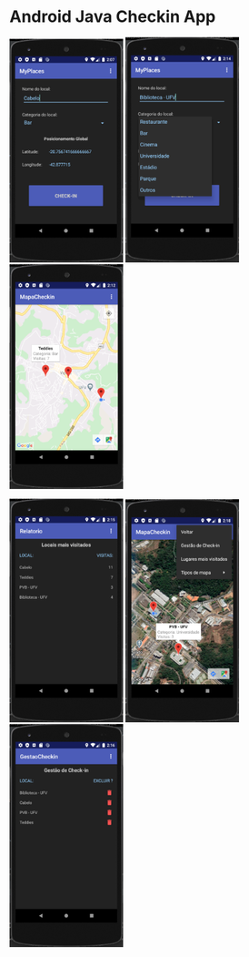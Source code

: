# Android Java Checkin App
<p float="left">
  <img src="/readmeFiles/1.png" width="200" />
  <img src="/readmeFiles/3.png" width="200" /> 
  <img src="/readmeFiles/4.png" width="200" /> 
</p>
<p float="left">
  <img src="/readmeFiles/5.png" width="200" />
  <img src="/readmeFiles/6.png" width="200" /> 
  <img src="/readmeFiles/7.png" width="200" /> 
</p>
